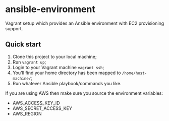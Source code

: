 # ansible-environment
Vagrant setup which provides an Ansible environment with EC2 provisioning support.

## Quick start

1. Clone this project to your local machine;
2. Run `vagrant up`;
3. Login to your Vagrant machine `vagrant ssh`;
4. You'll find your home directory has been mapped to `/home/host-machine/`;
5. Run whatever Ansible playbook/commands you like.

If you are using AWS then make sure you source the environment variables:

* AWS_ACCESS_KEY_ID
* AWS_SECRET_ACCESS_KEY
* AWS_REGION
